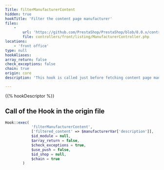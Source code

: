 ```yaml
---
Title: filterManufacturerContent
hidden: true
hookTitle: 'Filter the content page manufacturer'
files:
    -
        url: 'https://github.com/PrestaShop/PrestaShop/blob/8.0.x/controllers/front/listing/ManufacturerController.php'
        file: controllers/front/listing/ManufacturerController.php
locations:
    - 'front office'
type: null
hookAliases: 
array_return: false
check_exceptions: false
chain: true
origin: core
description: 'This hook is called just before fetching content page manufacturer'

---
```


{{% hookDescriptor %}}

## Call of the Hook in the origin file

```php
Hook::exec(
            'filterManufacturerContent',
            ['filtered_content' => $manufacturerVar['description']],
            $id_module = null,
            $array_return = false,
            $check_exceptions = true,
            $use_push = false,
            $id_shop = null,
            $chain = true
        )
```
